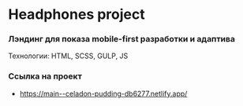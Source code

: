 # Headphones project
### Лэндинг для показа mobile-first разработки и адаптива

Технологии: HTML, SCSS, GULP, JS

### Ссылка на проект
* https://main--celadon-pudding-db6277.netlify.app/ 
